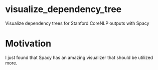 # visualize_dependency_tree
Visualize dependency trees for Stanford CoreNLP outputs with Spacy

# Motivation
I just found that Spacy has an amazing visualizer that should be utilized more.


